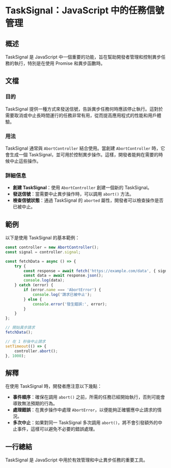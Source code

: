 <!--
Meta Description: # TaskSignal：JavaScript 中的任務信號管理 ## 概述 TaskSignal 是 JavaScript 中一個重要的功能，旨在幫助開發者管理和控制異步任務的執行，特別是在使用 Promise 和異步函數時。 ## 文檔 ### 目的 TaskSignal 提供一種方式來發送信號...
Meta Keywords: tasksignal, const, javascript, abortcontroller, abort
-->

# TaskSignal：JavaScript 中的任務信號管理

## 概述
TaskSignal 是 JavaScript 中一個重要的功能，旨在幫助開發者管理和控制異步任務的執行，特別是在使用 Promise 和異步函數時。

## 文檔
### 目的
TaskSignal 提供一種方式來發送信號，告訴異步任務何時應該停止執行。這對於需要取消或中止長時間運行的任務非常有用，從而提高應用程式的性能和用戶體驗。

### 用法
TaskSignal 通常與 `AbortController` 結合使用。當創建 `AbortController` 時，它會生成一個 TaskSignal，並可用於控制異步操作。這樣，開發者能夠在需要的時候中止這些操作。

### 詳細信息
- **創建 TaskSignal**：使用 `AbortController` 創建一個新的 TaskSignal。
- **發送信號**：當需要中止異步操作時，可以調用 `abort()` 方法。
- **檢查信號狀態**：通過 TaskSignal 的 `aborted` 屬性，開發者可以檢查操作是否已被中止。

## 範例
以下是使用 TaskSignal 的基本範例：

```javascript
const controller = new AbortController();
const signal = controller.signal;

const fetchData = async () => {
    try {
        const response = await fetch('https://example.com/data', { signal });
        const data = await response.json();
        console.log(data);
    } catch (error) {
        if (error.name === 'AbortError') {
            console.log('請求已被中止');
        } else {
            console.error('發生錯誤:', error);
        }
    }
};

// 開始異步請求
fetchData();

// 在 1 秒後中止請求
setTimeout(() => {
    controller.abort();
}, 1000);
```

## 解釋
在使用 TaskSignal 時，開發者應注意以下幾點：
- **事件順序**：確保在調用 `abort()` 之前，所需的任務已經開始執行，否則可能會導致無法預期的行為。
- **處理錯誤**：在異步操作中處理 `AbortError`，以便能夠正確響應中止請求的情況。
- **多次中止**：如果對同一 TaskSignal 多次調用 `abort()`，將不會引發額外的中止事件，這樣可以避免不必要的錯誤處理。

## 一行總結
TaskSignal 是 JavaScript 中用於有效管理和中止異步任務的重要工具。